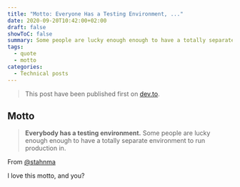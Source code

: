 ```yaml
---
title: "Motto: Everyone Has a Testing Environment, ..."
date: 2020-09-20T10:42:00+02:00
draft: false
showToC: false
summary: Some people are lucky enough enough to have a totally separate environment to run production in.
tags: 
  - quote
  - motto
categories:
  - Technical posts
---
```


> This post have been published first on [dev.to](https://dev.to/rlespinasse/everybody-has-a-testing-environment-7p).

## Motto

> **Everybody has a testing environment.**
> Some people are lucky enough enough to have a totally separate environment to run production in.

From [@stahnma](https://twitter.com/stahnma/status/634849376343429120)

I love this motto, and you?
